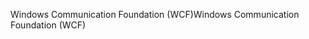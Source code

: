 <span data-ttu-id="3ebd6-101">Windows Communication Foundation (WCF)</span><span class="sxs-lookup"><span data-stu-id="3ebd6-101">Windows Communication Foundation (WCF)</span></span>
